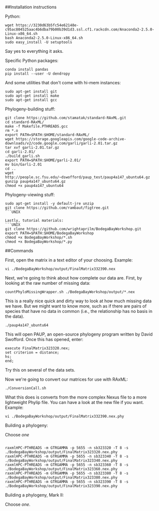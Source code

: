 ##Installation instructions

Python:
```UNIX
wget https://3230d63b5fc54e62148e-c95ac804525aac4b6dba79b00b39d1d3.ssl.cf1.rackcdn.com/Anaconda2-2.5.0-Linux-x86_64.sh
bash Anaconda2-2.5.0-Linux-x86_64.sh
sudo easy_install -U setuptools
```
Say yes to everything it asks.

Specific Python packages:
```UNIX
conda install pandas
pip install --user -U dendropy
```

And some utilities that don't come with hi-mem instances:

```UNIX
sudo apt-get install git
sudo apt-get install make
sudo apt-get install gcc

```

Phylogeny-building stuff:
```UNIX
git clone https://github.com/stamatak/standard-RAxML.git
cd standard-RAxML/
make -f Makefile.PTHREADS.gcc
rm *.o
export PATH=$PATH:$HOME/standard-RAxML/
wget https://storage.googleapis.com/google-code-archive-downloads/v2/code.google.com/garli/garli-2.01.tar.gz
tar xvf garli-2.01.tar.gz
cd garli-2.01/
./build_garli.sh
export PATH=$PATH:$HOME/garli-2.01/
mv bin/Garli-2.01 
cd ..
wget http://people.sc.fsu.edu/~dswofford/paup_test/paup4a147_ubuntu64.gz
gunzip paup4a147_ubuntu64.gz
chmod +x paup4a147_ubuntu64
```

Phylogeny-viewing stuff:
```UNIX
sudo apt-get install -y default-jre unzip
git clone https://github.com/rambaut/figtree.git
```UNIX

Lastly, tutorial materials:
```UNIX
git clone https://github.com/wrightaprilm/BodegaBayWorkshop.git
export PATH=$PATH:$HOME/BodegaBayWorkshop
chmod +x BodegaBayWorkshop/*.sh
chmod +x BodegaBayWorkshop/*.py
```

##Commands

First, open the matrix in a text editor of your choosing. Example:

```UNIX
vi ./BodegaBayWorkshop/output/FinalMatrix332390.nex
```

Next, we're going to think about how complete our data are. First, by looking at the raw number of missing data:

```UNIX
countPhyloMissingWrapper.sh ./BodegaBayWorkshop/output/*.nex
```

This is a really nice quick and dirty way to look at how much missing data we have. But we might want to know more, such as if there are pairs of species that have no data in common (i.e., the relationship has no basis in the data).

```UNIX
./paup4a147_ubuntu64
```

This will open PAUP, an open-source phylogeny program written by David Swofford. Once this has opened, enter:

```UNIX
execute FinalMatrix323320.nex;
set criterion = distance;
hs;
end;
```

Try this on several of the data sets. 

Now we're going to convert our matrices for use with RAxML:

```UNIX
./ConversionCall.sh
```

What this does is converts from the more complex Nexus file to a more lightweight Phylip file. You can have a look at the new file if you want. Example:

```UNIX
vi ./BodegaBayWorkshop/output/FinalMatrix332390.nex.phy
```
Building a phylogeny:

Choose _one_
```UNIX

raxmlHPC-PTHREADS -m GTRGAMMA -p 5655 -n sb323320 -T 8 -s ./BodegaBayWorkshop/output/FinalMatrix323320.nex.phy 
raxmlHPC-PTHREADS -m GTRGAMMA -p 5655 -n sb323340 -T 8 -s ./BodegaBayWorkshop/output/FinalMatrix323340.nex.phy 
raxmlHPC-PTHREADS -m GTRGAMMA -p 5655 -n sb323360 -T 8 -s ./BodegaBayWorkshop/output/FinalMatrix323360.nex.phy 
raxmlHPC-PTHREADS -m GTRGAMMA -p 5655 -n sb323380 -T 8 -s ./BodegaBayWorkshop/output/FinalMatrix323380.nex.phy 
raxmlHPC-PTHREADS -m GTRGAMMA -p 5655 -n sb323390 -T 8 -s ./BodegaBayWorkshop/output/FinalMatrix323390.nex.phy 
```


Building a phylogeny, Mark II:

Choose _one_. 


